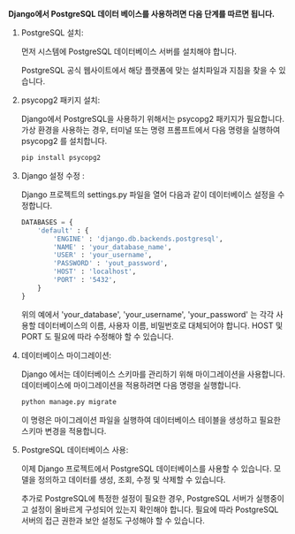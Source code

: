 **Django에서 PostgreSQL 데이터 베이스를 사용하려면 다음 단계를 따르면 됩니다.**

1. PostgreSQL 설치:

   먼저 시스템에 PostgreSQL 데이터베이스 서버를 설치해야 합니다. 

   PostgreSQL 공식 웹사이트에서 해당 플랫폼에 맞는 설치파일과 지침을 찾을 수 있습니다.

2. psycopg2 패키지 설치:

   Django에서 PostgreSQL을 사용하기 위해서는 psycopg2 패키지가 필요합니다. 가상 환경을 사용하는 경우, 터미널 또는 명령 프롬프트에서 다음 명령을 실행하여 psycopg2 를 설치합니다.

   ```bash
   pip install psycopg2
   ```

3. Django 설정 수정 : 

   Django 프로젝트의 settings.py 파일을 열어 다음과 같이 데이터베이스 설정을 수정합니다.

   ```python
   DATABASES = {
       'default' : {
           'ENGINE' : 'django.db.backends.postgresql',
           'NAME' : 'your_database_name',
           'USER' : 'your_username',
           'PASSWORD' : 'yout_password',
           'HOST' : 'localhost',
           'PORT' : '5432',
       }
   }
   ```

   위의 예에서 'your_database', 'your_username', 'your_password' 는 각각 사용할 데이터베이스의 이름, 사용자 이름, 비밀번호로 대체되어야 합니다. HOST 및 PORT 도 필요에 따라 수정해야 할 수 있습니다.

4. 데이터베이스 마이그레이션:

   Django 에서는 데이터베이스 스키마를 관리하기 위해 마이그레이션을 사용합니다. 데이터베이스에 마이그레이션을 적용하려면 다음 명령을 실행합니다.

   ```bash
   python manage.py migrate
   ```

   이 명령은 마이그레이션 파일을 실행하여 데이터베이스 테이블을 생성하고 필요한 스키마 변경을 적용합니다.

5. PostgreSQL 데이터베이스 사용:

   이제 Django 프로젝트에서 PostgreSQL 데이터베이스를 사용할 수 있습니다. 모델을 정의하고 데이터를 생성, 조회, 수정 및 삭제할 수 있습니다.

   추가로 PostgreSQL에 특정한 설정이 필요한 경우, PostgreSQL 서버가 실행중이고 설정이 올바르게 구성되어 있는지 확인해야 합니다. 필요에 따라 PostgreSQL 서버의 접근 권한과 보안 설정도 구성해야 할 수 있습니다.

